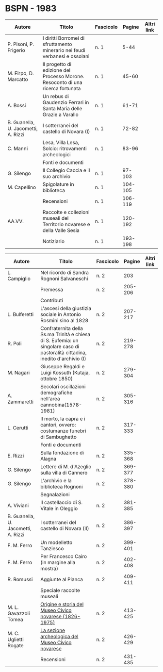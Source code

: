 # BSPN - 1983

| Autore                              | Titolo                                                                          | Fascicolo | Pagine  | Altri link |
|-------------------------------------|---------------------------------------------------------------------------------|-----------|---------|------------|
| P. Pisoni, P. Frigerio              | I diritti Borromei di sfruttamento minerario nei feudi verbanesi e ossolani     | n. 1      | 5-44    |            |
| M. Firpo, D. Marcatto               | Il progetto di edizione del Processo Morone. Resoconto di una ricerca fortunata | n. 1      | 45-60   |            |
| A. Bossi                            | Un rebus di Gaudenzio Ferrari in Santa Maria delle Grazie a Varallo             | n. 1      | 61-71   |            |
| B. Guanella, U. Jacometti, A. Rizzi | I sotterranei del castello di Novara (I)                                        | n. 1      | 72-82   |            |
| C. Manni                            | Lesa, Villa Lesa, Solcio: ritrovamenti archeologici                             | n. 1      | 83-96   |            |
|                                     | Fonti e documenti                                                               |           |         |            |
| G. Silengo                          | Il Collegio Caccia e il suo archivio                                            | n. 1      | 97-103  |            |
| M. Capellino                        | Spigolature in biblioteca                                                       | n. 1      | 104-105 |            |
|                                     | Recensioni                                                                      | n. 1      | 106-119 |            |
| AA.VV.                              | Raccolte e collezioni museali del Territorio novarese e della Valle Sesia       | n. 1      | 120-192 |            |
|                                     | Notiziario                                                                      | n. 1      | 193-198 |            |

| Autore                              | Titolo                                                                                                                       | Fascicolo | Pagine  | Altri link |
|-------------------------------------|------------------------------------------------------------------------------------------------------------------------------|-----------|---------|------------|
| L. Campiglio                        | Nel ricordo di Sandra Rognoni Salvaneschi                                                                                    | n. 2      | 203     |            |
|                                     | Premessa                                                                                                                     | n. 2      | 205-206 |            |
|                                     | Contributi                                                                                                                   |           |         |            |
| L. Bulferetti                       | L'ascesi della giustizia sociale in Antonio Rosmini sino al 1828                                                             | n. 2      | 207-217 |            |
| R. Poli                             | Confraternita della Ss.ma Trinità e chiesa di S. Eufemia: un singolare caso di pastoralità cittadina, inedito d'archivio (I) | n. 2      | 219-278 |            |
| M. Nagari                           | Giuseppe Regaldi e Luigi Kossuth (Kutaja, ottobre 1850)                                                                      | n. 2      | 279-304 |            |
| A. Zammaretti                       | Secolari oscillazioni demografiche nell'area cannobina(1578-1981)                                                            | n. 2      | 305-316 |            |
| L. Cerutti                          | Il morto, la capra e i cantori, ovvero: costumanze funebri di Sambughetto                                                    | n. 2      | 317-333 |            |
|                                     | Fonti e documenti                                                                                                            |           |         |            |
| E. Rizzi                            | Sulla fondazione di Alagna                                                                                                   | n. 2      | 335-368 |            |
| G. Silengo                          | Lettere di M. d'Azeglio sulla villa di Cannero                                                                               | n. 2      | 369-377 |            |
| G. Silengo                          | L'archivio e la biblioteca Rognoni                                                                                           | n. 2      | 378-380 |            |
|                                     | Segnalazioni                                                                                                                 |           |         |            |
| A. Viviani                          | Il castellaccio di S. Vitale in Oleggio                                                                                      | n. 2      | 381-385 |            |
| B. Guanella, U. Jacometti, A. Rizzi | I sotterranei del castello di Novara (II)                                                                                    | n. 2      | 386-397 |            |
| F. M. Ferro                         | Un modelletto Tanziesco                                                                                                      | n. 2      | 399-401 |            |
| F. M. Ferro                         | Per Francesco Cairo (in margine alla mostra)                                                                                 | n. 2      | 402-408 |            |
| R. Romussi                          | Aggiunte al Pianca                                                                                                           | n. 2      | 409-411 |            |
|                                     | Speciale raccolte museali                                                                                                    |           |         |            |
| M. L. Gavazzoli Tomea               | [Origine e storia del Museo Civico novarese (1826-1975)](http://www.ssno.it/BSPNo/1983_Tomea_Museo.pdf)                      | n. 2      | 413-425 |            |
| M. C. Uglietti Rogate               | [La sezione archeologica del Museo Civico novarese](http://www.ssno.it/BSPNo/1983_Tomea_Museo.pdf#page=8)                    | n. 2      | 426-429 |            |
|                                     | Recensioni                                                                                                                   | n. 2      | 431-435 |            |
